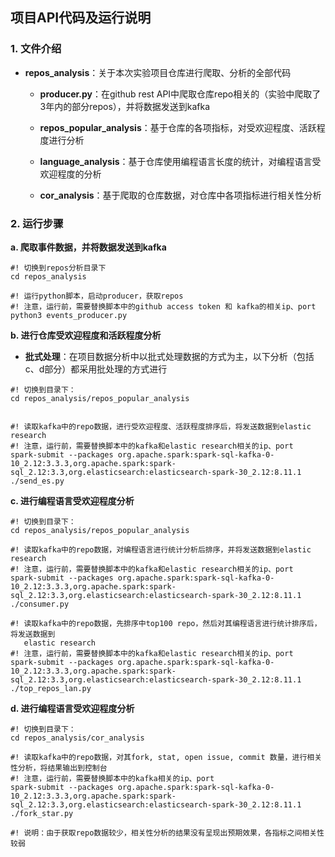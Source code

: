 ## 项目API代码及运行说明

### 1. 文件介绍

- **repos_analysis**：关于本次实验项目仓库进行爬取、分析的全部代码

  - **producer.py**：在github rest API中爬取仓库repo相关的（实验中爬取了3年内的部分repos），并将数据发送到kafka

  - **repos_popular_analysis**：基于仓库的各项指标，对受欢迎程度、活跃程度进行分析

  - **language_analysis**：基于仓库使用编程语言长度的统计，对编程语言受欢迎程度的分析

  - **cor_analysis**：基于爬取的仓库数据，对仓库中各项指标进行相关性分析

    

### 2. 运行步骤

**a. 爬取事件数据，并将数据发送到kafka**

```shell
#! 切换到repos分析目录下
cd repos_analysis

#! 运行python脚本，启动producer，获取repos
#! 注意，运行前，需要替换脚本中的github access token 和 kafka的相关ip、port
python3 events_producer.py 
```

**b. 进行仓库受欢迎程度和活跃程度分析**

- **批式处理**：在项目数据分析中以批式处理数据的方式为主，以下分析（包括c、d部分）都采用批处理的方式进行

```shell
#! 切换到目录下：
cd repos_analysis/repos_popular_analysis


#! 读取kafka中的repo数据，进行受欢迎程度、活跃程度排序后，将发送数据到elastic research
#! 注意，运行前，需要替换脚本中的kafka和elastic research相关的ip、port 
spark-submit --packages org.apache.spark:spark-sql-kafka-0-10_2.12:3.3.3,org.apache.spark:spark-sql_2.12:3.3,org.elasticsearch:elasticsearch-spark-30_2.12:8.11.1 ./send_es.py
```



**c. 进行编程语言受欢迎程度分析**

```shell
#! 切换到目录下：
cd repos_analysis/repos_popular_analysis

#! 读取kafka中的repo数据，对编程语言进行统计分析后排序，并将发送数据到elastic research
#! 注意，运行前，需要替换脚本中的kafka和elastic research相关的ip、port 
spark-submit --packages org.apache.spark:spark-sql-kafka-0-10_2.12:3.3.3,org.apache.spark:spark-sql_2.12:3.3,org.elasticsearch:elasticsearch-spark-30_2.12:8.11.1 ./consumer.py

#! 读取kafka中的repo数据，先排序中top100 repo，然后对其编程语言进行统计排序后，将发送数据到
   elastic research
#! 注意，运行前，需要替换脚本中的kafka和elastic research相关的ip、port 
spark-submit --packages org.apache.spark:spark-sql-kafka-0-10_2.12:3.3.3,org.apache.spark:spark-sql_2.12:3.3,org.elasticsearch:elasticsearch-spark-30_2.12:8.11.1 ./top_repos_lan.py
```



**d. 进行编程语言受欢迎程度分析**

```shell
#! 切换到目录下：
cd repos_analysis/cor_analysis

#! 读取kafka中的repo数据，对其fork, stat, open issue, commit 数量，进行相关性分析，将结果输出到控制台
#! 注意，运行前，需要替换脚本中的kafka相关的ip、port 
spark-submit --packages org.apache.spark:spark-sql-kafka-0-10_2.12:3.3.3,org.apache.spark:spark-sql_2.12:3.3,org.elasticsearch:elasticsearch-spark-30_2.12:8.11.1 ./fork_star.py

#! 说明：由于获取repo数据较少，相关性分析的结果没有呈现出预期效果，各指标之间相关性较弱

```
